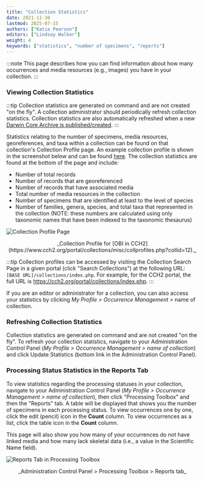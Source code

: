 ```yaml
---
title: "Collection Statistics"
date: 2021-11-30
lastmod: 2025-07-15
authors: ["Katie Pearson"]
editors: ["Lindsay Walker"]
weight: 4
keywords: ["statistics", "number of specimens", "reports"]
---
```


:::note
This page describes how you can find information about how many occurrences and media resources (e.g., images) you have in your collection.
:::

### Viewing Collection Statistics

:::tip
Collection statistics are generated on command and are not created "on the fly". A collection administrator should periodically refresh collection statistics. Collection statistics are also automatically refreshed when a new [Darwin Core Archive is published/created](/docs/Collection_Manager_Guide/Data_Publishing/creating_dwca).
:::

Statistics relating to the number of specimens, media resources, georeferences, and taxa within a collection can be found on that collection's Collection Profile page. An example collection profile is shown in the screenshot below and can be found [here](https://cch2.org/portal/collections/misc/collprofiles.php?collid=12). The collection statistics are found at the bottom of the page and include:

- Number of total records
- Number of records that are georeferenced
- Number of records that have associated media
- Total number of media resources in the collection
- Number of specimens that are identified at least to the level of species
- Number of families, genera, species, and total taxa that represented in the collection (NOTE: these numbers are calculated using only taxonomic names that have been indexed to the taxonomic thesaurus)

![Collection Profile Page](/img/collprofile.png)

<figcaption align = "center">_Collection Profile for [OBI in CCH2](https://www.cch2.org/portal/collections/misc/collprofiles.php?collid=12)._</figcaption>

:::tip
Collection profiles can be accessed by visiting the Collection Search Page in a given portal (click "Search Collections") at the following URL: `[BASE URL]/collections/index.php`. For example, for the CCH2 portal, the full URL is https://cch2.org/portal/collections/index.php.
:::

If you are an editor or administrator for a collection, you can also access your statistics by clicking _My Profile > Occurrence Management >_ name of collection.

### Refreshing Collection Statistics

Collection statistics are generated on command and are not created "on the fly". To refresh your collection statistics, navigate to your Administration Control Panel (_My Profile > Occurrence Management > name of collection_) and click Update Statistics (bottom link in the Administration Control Panel).

### Processing Status Statistics in the Reports Tab

To view statistics regarding the processing statuses in your collection, navigate to your Administration Control Panel (_My Profile > Occurrence Management > name of collection_), then click "Processing Toolbox" and then the "Reports" tab. A table will be displayed that shows you the number of specimens in each processing status. To view occurrences one by one, click the edit (pencil) icon in the **Count** column. To view occurrences as a list, click the table icon in the **Count** column.

This page will also show you how many of your occurrences do not have linked media and how many lack skeletal data (i.e., a value in the Scientific Name field).

![Reports Tab in Processing Toolbox](/img/reportstab.png)

<figcaption align = "center">_Administration Control Panel > Processing Toolbox > Reports tab_</figcaption>
